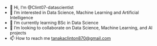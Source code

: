 - 👋 Hi, I’m @Clint07-datascientist
- 👀 I’m interested in Data Science, Machine Learning and Artificial Intelligence
- 🌱 I’m currently learning BSc in Data Science
- 💞️ I’m looking to collaborate on Data Science, Machine Learning, and AI projects
- 📫 How to reach me tanakaclinton870@gmail.com

<!---
Clint07-datascientist/Clint is a ✨ special ✨ repository because its `README.md` (this file) appears on your GitHub profile.
You can click the Preview link to take a look at your changes.
--->
